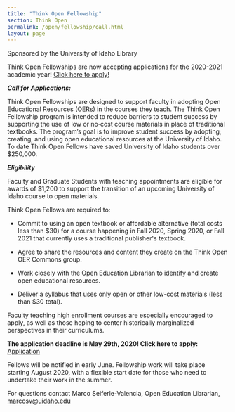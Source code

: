 ```yaml
---
title: "Think Open Fellowship"
section: Think Open
permalink: /open/fellowship/call.html
layout: page
---
```


Sponsored by the University of Idaho Library

Think Open Fellowships are now accepting applications for the 2020-2021 academic year! [Click here to apply!](https://uidaho.co1.qualtrics.com/jfe/form/SV_9ts4qDf4pTXifpr)

**_Call for Applications:_**

Think Open Fellowships are designed to support faculty in adopting Open Educational Resources (OERs) in the courses they teach. The Think Open Fellowship program is intended to reduce barriers to student success by supporting the use of low or no‐cost course materials in place of traditional textbooks. The program’s goal is to improve student success by adopting, creating, and using open educational resources at the University of Idaho. To date Think Open Fellows have saved University of Idaho students over $250,000.

**_Eligibility_**

Faculty and Graduate Students with teaching appointments are eligible for awards of $1,200 to support the transition of an upcoming University of Idaho course to open materials.

Think Open Fellows are required to:

*   Commit to using an open textbook or affordable alternative (total costs less than $30) for a course happening in Fall 2020, Spring 2020, or Fall 2021 that currently uses a traditional publisher's textbook.

*   Agree to share the resources and content they create on the Think Open OER Commons group.

*   Work closely with the Open Education Librarian to identify and create open educational resources.

*   Deliver a syllabus that uses only open or other low-cost materials (less than $30 total).

Faculty teaching high enrollment courses are especially encouraged to apply, as well as those hoping to center historically marginalized perspectives in their curriculums. 

<b>The application deadline is May 29th, 2020! Click here to apply:</b> 
<a href="https://uidaho.co1.qualtrics.com/jfe/form/SV_9ts4qDf4pTXifpr" class="btn btn-sm btn-outline-pride-gold ml-3">Application</a>

Fellows will be notified in early June. Fellowship work will take place starting August 2020, with a flexible start date for those who need to undertake their work in the summer. 

For questions contact Marco Seiferle-Valencia, Open Education Librarian, marcosv@uidaho.edu

